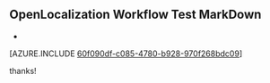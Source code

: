 ## OpenLocalization Workflow Test MarkDown
* 

[AZURE.INCLUDE [60f090df-c085-4780-b928-970f268bdc09](calleeMd1.md)]

 
thanks!